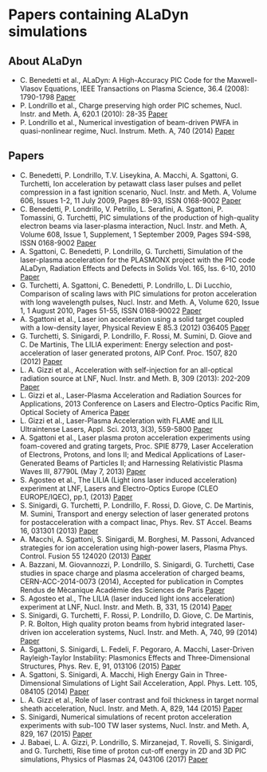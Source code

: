 # Papers containing ALaDyn simulations

## About ALaDyn

- C. Benedetti et al., ALaDyn: A High-Accuracy PIC Code for the Maxwell-Vlasov Equations, IEEE Transactions on Plasma Science, 36.4 (2008): 1790-1798 [Paper](http://dx.doi.org/10.1109/TPS.2008.927143)
- P. Londrillo et al., Charge preserving high order PIC schemes, Nucl. Instr. and Meth. A, 620.1 (2010): 28-35 [Paper](http://www.sciencedirect.com/science/article/pii/S0168900210001233)
- P. Londrillo et al., Numerical investigation of beam-driven PWFA in quasi-nonlinear regime, Nucl. Instrum. Meth. A, 740 (2014) [Paper](http://www.sciencedirect.com/science/article/pii/S0168900213013740)

## Papers

- C. Benedetti, P. Londrillo, T.V. Liseykina, A. Macchi, A. Sgattoni, G. Turchetti, Ion acceleration by petawatt class laser pulses and pellet compression in a fast ignition scenario, Nucl. Instr. and Meth. A, Volume 606, Issues 1-2, 11 July 2009, Pages 89-93, ISSN 0168-9002 [Paper](http://www.sciencedirect.com/science/article/pii/S0168900209005531)
- C. Benedetti, P. Londrillo, V. Petrillo, L. Serafini, A. Sgattoni, P. Tomassini, G. Turchetti, PIC simulations of the production of high-quality electron beams via laser-plasma interaction, Nucl. Instr. and Meth. A, Volume 608, Issue 1, Supplement, 1 September 2009, Pages S94-S98, ISSN 0168-9002 [Paper](http://www.sciencedirect.com/science/article/pii/S0168900209009784)
- A. Sgattoni, C. Benedetti, P. Londrillo, G. Turchetti, Simulation of the laser-plasma acceleration for the PLASMONX project with the PIC code ALaDyn, Radiation Effects and Defects in Solids Vol. 165, Iss. 6-10, 2010 [Paper](http://www.tandfonline.com/doi/abs/10.1080/10420151003732072)
- G. Turchetti, A. Sgattoni, C. Benedetti, P. Londrillo, L. Di Lucchio, Comparison of scaling laws with PIC simulations for proton acceleration with long wavelength pulses, Nucl. Instr. and Meth. A, Volume 620, Issue 1, 1 August 2010, Pages 51-55, ISSN 0168-90022 [Paper](http://www.sciencedirect.com/science/article/pii/S0168900210001270)
- A. Sgattoni et al., Laser ion acceleration using a solid target coupled with a low-density layer, Physical Review E 85.3 (2012) 036405 [Paper](http://journals.aps.org/pre/abstract/10.1103/PhysRevE.85.036405)
- G. Turchetti, S. Sinigardi, P. Londrillo, F. Rossi, M. Sumini, D. Giove and C. De Martinis, The LILIA experiment: Energy selection and post-acceleration of laser generated protons, AIP Conf. Proc. 1507, 820 (2012) [Paper](http://scitation.aip.org/content/aip/proceeding/aipcp/10.1063/1.4773804)
- L. A. Gizzi et al., Acceleration with self-injection for an all-optical radiation source at LNF, Nucl. Instr. and Meth. B, 309 (2013): 202-209 [Paper](http://www.sciencedirect.com/science/article/pii/S0168583X13003017)
- L. Gizzi et al., Laser-Plasma Acceleration and Radiation Sources for Applications, 2013 Conference on Lasers and Electro-Optics Pacific Rim, Optical Society of America [Paper](http://www.opticsinfobase.org/abstract.cfm?uri=CLEOPR-2013-TuD3_1)
- L. Gizzi et al., Laser-Plasma Acceleration with FLAME and ILIL Ultraintense Lasers, Appl. Sci. 2013, 3(3), 559-5800 [Paper](http://www.mdpi.com/2076-3417/3/3/559)
- A. Sgattoni et al., Laser plasma proton acceleration experiments using foam-covered and grating targets, Proc. SPIE 8779, Laser Acceleration of Electrons, Protons, and Ions II; and Medical Applications of Laser-Generated Beams of Particles II; and Harnessing Relativistic Plasma Waves III, 87790L (May 7, 2013) [Paper](http://proceedings.spiedigitallibrary.org/proceeding.aspx?articleid=1686153)
- S. Agosteo et al., The LILIA (Light ions laser induced acceleration) experiment at LNF, Lasers and Electro-Optics Europe (CLEO EUROPE/IQEC), pp.1, (2013) [Paper](http://ieeexplore.ieee.org/stamp/stamp.jsp?tp=&arnumber=6801173&isnumber=6800590)
- S. Sinigardi, G. Turchetti, P. Londrillo, F. Rossi, D. Giove, C. De Martinis, M. Sumini, Transport and energy selection of laser generated protons for postacceleration with a compact linac, Phys. Rev. ST Accel. Beams 16, 031301 (2013) [Paper](http://journals.aps.org/prstab/abstract/10.1103/PhysRevSTAB.16.031301)
- A. Macchi, A. Sgattoni, S. Sinigardi, M. Borghesi, M. Passoni, Advanced strategies for ion acceleration using high-power lasers, Plasma Phys. Control. Fusion 55 124020 (2013) [Paper](http://iopscience.iop.org/0741-3335/55/12/124020/)
- A. Bazzani, M. Giovannozzi, P. Londrillo, S. Sinigardi, G. Turchetti, Case studies in space charge and plasma acceleration of charged beams, CERN-ACC-2014-0073 (2014), Accepted for publication in Comptes Rendus de Mècanique Acadèmie des Sciences de Paris [Paper](http://cds.cern.ch/record/1712519/files/CERN-ACC-2014-0073.pdf)
- S. Agosteo et al., The LILIA (laser induced light ions acceleration) experiment at LNF, Nucl. Instr. and Meth. B, 331, 15 (2014) [Paper](http://www.sciencedirect.com/science/article/pii/S0168583X14001207)
- S. Sinigardi, G. Turchetti, F. Rossi, P. Londrillo, D. Giove, C. De Martinis, P. R. Bolton, High quality proton beams from hybrid integrated laser-driven ion acceleration systems, Nucl. Instr. and Meth. A, 740, 99 (2014) [Paper](http://www.sciencedirect.com/science/article/pii/S0168900213014873)
- A. Sgattoni, S. Sinigardi, L. Fedeli, F. Pegoraro, A. Macchi, Laser-Driven Rayleigh-Taylor Instability: Plasmonics Effects and Three-Dimensional Structures, Phys. Rev. E, 91, 013106 (2015) [Paper](http://journals.aps.org/pre/abstract/10.1103/PhysRevE.91.013106)
- A. Sgattoni, S. Sinigardi, A. Macchi, High Energy Gain in Three-Dimensional Simulations of Light Sail Acceleration, Appl. Phys. Lett. 105, 084105 (2014) [Paper](http://aip.scitation.org/doi/10.1063/1.4894092)
- L. A. Gizzi et al., Role of laser contrast and foil thickness in target normal sheath acceleration, Nucl. Instr. and Meth. A, 829, 144 (2015) [Paper](http://www.sciencedirect.com/science/article/pii/S0168900216000528)
- S. Sinigardi, Numerical simulations of recent proton acceleration experiments with sub-100 TW laser systems, Nucl. Instr. and Meth. A, 829, 167 (2015) [Paper](http://www.sciencedirect.com/science/article/pii/S0168900216301620)
- J. Babaei, L. A. Gizzi, P. Londrillo, S. Mirzanejad, T. Rovelli, S. Sinigardi, and G. Turchetti, Rise time of proton cut-off energy in 2D and 3D PIC simulations, Physics of Plasmas 24, 043106 (2017) [Paper](http://dx.doi.org/10.1063/1.4979901)
